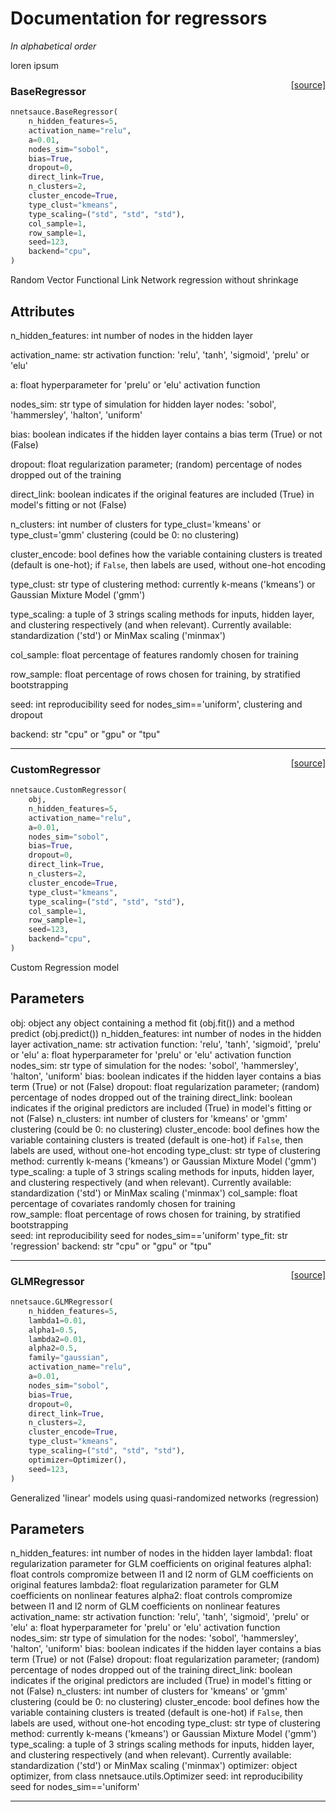 # Documentation for regressors

_In alphabetical order_

loren ipsum 

<span style="float:right;">[[source]](https://github.com/Techtonique/nnetsauce/nnetsauce/base/baseRegressor.py#L14)</span>

### BaseRegressor


```python
nnetsauce.BaseRegressor(
    n_hidden_features=5,
    activation_name="relu",
    a=0.01,
    nodes_sim="sobol",
    bias=True,
    dropout=0,
    direct_link=True,
    n_clusters=2,
    cluster_encode=True,
    type_clust="kmeans",
    type_scaling=("std", "std", "std"),
    col_sample=1,
    row_sample=1,
    seed=123,
    backend="cpu",
)
```


Random Vector Functional Link Network regression without shrinkage 
 
Attributes
----------

n_hidden_features: int
    number of nodes in the hidden layer

activation_name: str
    activation function: 'relu', 'tanh', 'sigmoid', 'prelu' or 'elu'

a: float
    hyperparameter for 'prelu' or 'elu' activation function

nodes_sim: str
    type of simulation for hidden layer nodes: 'sobol', 'hammersley', 'halton', 
    'uniform'

bias: boolean
    indicates if the hidden layer contains a bias term (True) or 
    not (False)

dropout: float
    regularization parameter; (random) percentage of nodes dropped out 
    of the training

direct_link: boolean
    indicates if the original features are included (True) in model's 
    fitting or not (False)

n_clusters: int
    number of clusters for type_clust='kmeans' or type_clust='gmm' 
    clustering (could be 0: no clustering)

cluster_encode: bool
    defines how the variable containing clusters is treated (default is one-hot);
    if `False`, then labels are used, without one-hot encoding

type_clust: str
    type of clustering method: currently k-means ('kmeans') or Gaussian 
    Mixture Model ('gmm')

type_scaling: a tuple of 3 strings
    scaling methods for inputs, hidden layer, and clustering respectively
    (and when relevant). 
    Currently available: standardization ('std') or MinMax scaling ('minmax')

col_sample: float
    percentage of features randomly chosen for training

row_sample: float
    percentage of rows chosen for training, by stratified bootstrapping   

seed: int 
    reproducibility seed for nodes_sim=='uniform', clustering and dropout

backend: str
    "cpu" or "gpu" or "tpu"                


----

<span style="float:right;">[[source]](https://github.com/Techtonique/nnetsauce/nnetsauce/custom/customRegressor.py#L12)</span>

### CustomRegressor


```python
nnetsauce.CustomRegressor(
    obj,
    n_hidden_features=5,
    activation_name="relu",
    a=0.01,
    nodes_sim="sobol",
    bias=True,
    dropout=0,
    direct_link=True,
    n_clusters=2,
    cluster_encode=True,
    type_clust="kmeans",
    type_scaling=("std", "std", "std"),
    col_sample=1,
    row_sample=1,
    seed=123,
    backend="cpu",
)
```


Custom Regression model 

Parameters
----------
obj: object
    any object containing a method fit (obj.fit()) and a method predict 
    (obj.predict())
n_hidden_features: int
    number of nodes in the hidden layer
activation_name: str
    activation function: 'relu', 'tanh', 'sigmoid', 'prelu' or 'elu'
a: float
    hyperparameter for 'prelu' or 'elu' activation function
nodes_sim: str
    type of simulation for the nodes: 'sobol', 'hammersley', 'halton', 
    'uniform'
bias: boolean
    indicates if the hidden layer contains a bias term (True) or not 
    (False)
dropout: float
    regularization parameter; (random) percentage of nodes dropped out 
    of the training
direct_link: boolean
    indicates if the original predictors are included (True) in model's 
    fitting or not (False)
n_clusters: int
    number of clusters for 'kmeans' or 'gmm' clustering (could be 0: 
        no clustering)
cluster_encode: bool
    defines how the variable containing clusters is treated (default is one-hot)
    if `False`, then labels are used, without one-hot encoding
type_clust: str
    type of clustering method: currently k-means ('kmeans') or Gaussian 
    Mixture Model ('gmm')
type_scaling: a tuple of 3 strings
    scaling methods for inputs, hidden layer, and clustering respectively
    (and when relevant). 
    Currently available: standardization ('std') or MinMax scaling ('minmax')
col_sample: float
    percentage of covariates randomly chosen for training  
row_sample: float
    percentage of rows chosen for training, by stratified bootstrapping    
seed: int 
    reproducibility seed for nodes_sim=='uniform'
type_fit: str
    'regression'
backend: str
    "cpu" or "gpu" or "tpu"                           


----

<span style="float:right;">[[source]](https://github.com/Techtonique/nnetsauce/nnetsauce/glm/glmRegressor.py#L19)</span>

### GLMRegressor


```python
nnetsauce.GLMRegressor(
    n_hidden_features=5,
    lambda1=0.01,
    alpha1=0.5,
    lambda2=0.01,
    alpha2=0.5,
    family="gaussian",
    activation_name="relu",
    a=0.01,
    nodes_sim="sobol",
    bias=True,
    dropout=0,
    direct_link=True,
    n_clusters=2,
    cluster_encode=True,
    type_clust="kmeans",
    type_scaling=("std", "std", "std"),
    optimizer=Optimizer(),
    seed=123,
)
```


Generalized 'linear' models using quasi-randomized networks (regression)

 Parameters
----------
n_hidden_features: int
    number of nodes in the hidden layer
lambda1: float
    regularization parameter for GLM coefficients on original features
alpha1: float
    controls compromize between l1 and l2 norm of GLM coefficients on original features
lambda2: float
    regularization parameter for GLM coefficients on nonlinear features
alpha2: float
    controls compromize between l1 and l2 norm of GLM coefficients on nonlinear features
activation_name: str
    activation function: 'relu', 'tanh', 'sigmoid', 'prelu' or 'elu'
a: float
    hyperparameter for 'prelu' or 'elu' activation function
nodes_sim: str
    type of simulation for the nodes: 'sobol', 'hammersley', 'halton', 
    'uniform'
bias: boolean
    indicates if the hidden layer contains a bias term (True) or not 
    (False)
dropout: float
    regularization parameter; (random) percentage of nodes dropped out 
    of the training
direct_link: boolean
    indicates if the original predictors are included (True) in model's 
    fitting or not (False)
n_clusters: int
    number of clusters for 'kmeans' or 'gmm' clustering (could be 0: 
        no clustering)
cluster_encode: bool
    defines how the variable containing clusters is treated (default is one-hot)
    if `False`, then labels are used, without one-hot encoding
type_clust: str
    type of clustering method: currently k-means ('kmeans') or Gaussian 
    Mixture Model ('gmm')
type_scaling: a tuple of 3 strings
    scaling methods for inputs, hidden layer, and clustering respectively
    (and when relevant). 
    Currently available: standardization ('std') or MinMax scaling ('minmax')
optimizer: object 
    optimizer, from class nnetsauce.utils.Optimizer
seed: int 
    reproducibility seed for nodes_sim=='uniform'


----

